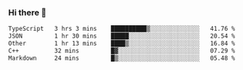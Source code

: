 ### Hi there 👋

<!--
**WShiBin/WShiBin** is a ✨ _special_ ✨ repository because its `README.md` (this file) appears on your GitHub profile.

Here are some ideas to get you started:

- 🔭 I’m currently working on ...
- 🌱 I’m currently learning ...
- 👯 I’m looking to collaborate on ...
- 🤔 I’m looking for help with ...
- 💬 Ask me about ...
- 📫 How to reach me: ...
- 😄 Pronouns: ...
- ⚡ Fun fact: ...
-->

<!--START_SECTION:waka-->

```txt
TypeScript   3 hrs 3 mins    ██████████▒░░░░░░░░░░░░░░   41.76 %
JSON         1 hr 30 mins    █████░░░░░░░░░░░░░░░░░░░░   20.54 %
Other        1 hr 13 mins    ████▒░░░░░░░░░░░░░░░░░░░░   16.84 %
C++          32 mins         █▓░░░░░░░░░░░░░░░░░░░░░░░   07.29 %
Markdown     24 mins         █▒░░░░░░░░░░░░░░░░░░░░░░░   05.48 %
```

<!--END_SECTION:waka-->
